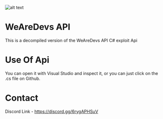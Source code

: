 ![alt text](https://i.imgur.com/htDLSdd.png)

# WeAreDevs API

This is a decompiled version of the WeAreDevs API C# exploit Api

# Use Of Api

You can open it with Visual Studio and inspect it,
or you can just click on the .cs file on Github.

# Contact

Discord Link - https://discord.gg/6rygAPHSuV


